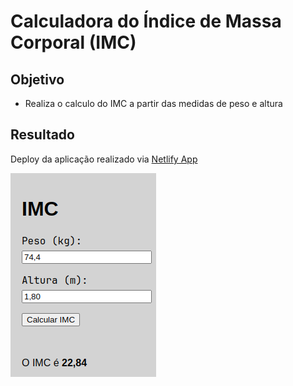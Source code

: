# Calculadora do Índice de Massa Corporal (IMC)

## Objetivo
- Realiza o calculo do IMC a partir das medidas de peso e altura

## Resultado
Deploy da aplicação realizado via [Netlify App](https://imc-xpe-vinicius.netlify.app/)

<img src="../img/imc.png" alt="Preview IMC" width="" height="" />
